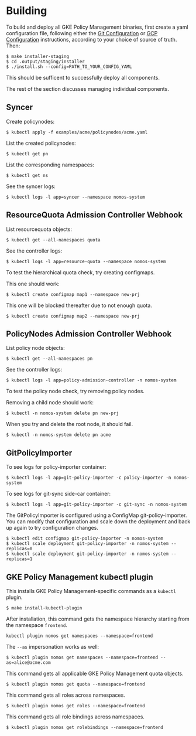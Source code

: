 # Building

To build and deploy all GKE Policy Management binaries, first create a yaml
configuration file, following either the [Git Configuration](../git_config.md)
or [GCP Configuration](../gcp_config.md) instructions, according to your choice
of source of truth. Then:

```console
$ make installer-staging
$ cd .output/staging/installer
$ ./install.sh --config=PATH_TO_YOUR_CONFIG_YAML
```

This should be sufficent to successfully deploy all components.

The rest of the section discusses managing individual components.

## Syncer

Create policynodes:

```console
$ kubectl apply -f examples/acme/policynodes/acme.yaml
```

List the created policynodes:

```console
$ kubectl get pn
```

List the corresponding namespaces:

```console
$ kubectl get ns
```

See the syncer logs:

```console
$ kubectl logs -l app=syncer --namespace nomos-system
```

## ResourceQuota Admission Controller Webhook

List resourcequota objects:

```console
$ kubectl get --all-namespaces quota
```

See the controller logs:

```console
$ kubectl logs -l app=resource-quota --namespace nomos-system
```

To test the hierarchical quota check, try creating configmaps.

This one should work:

```console
$ kubectl create configmap map1 --namespace new-prj
```

This one will be blocked thereafter due to not enough quota.

```console
$ kubectl create configmap map2 --namespace new-prj
```

## PolicyNodes Admission Controller Webhook

List policy node objects:

```console
$ kubectl get --all-namespaces pn
```

See the controller logs:

```console
$ kubectl logs -l app=policy-admission-controller -n nomos-system
```

To test the policy node check, try removing policy nodes.

Removing a child node should work:

```console
$ kubectl -n nomos-system delete pn new-prj
```

When you try and delete the root node, it should fail.

```console
$ kubectl -n nomos-system delete pn acme
```

## GitPolicyImporter

To see logs for policy-importer container:

```console
$ kubectl logs -l app=git-policy-importer -c policy-importer -n nomos-system
```

To see logs for git-sync side-car container:

```console
$ kubectl logs -l app=git-policy-importer -c git-sync -n nomos-system
```

The GitPolicyImporter is configured using a ConfigMap git-policy-importer. You
can modify that configuration and scale down the deployment and back up again to
try configuration changes.

```console
$ kubectl edit configmap git-policy-importer -n nomos-system
$ kubectl scale deployment git-policy-importer -n nomos-system --replicas=0
$ kubectl scale deployment git-policy-importer -n nomos-system --replicas=1
```

## GKE Policy Management kubectl plugin

This installs GKE Policy Management-specific commands as a `kubectl` plugin.

```console
$ make install-kubectl-plugin
```

After installation, this command gets the namespace hierarchy starting from the
namespace `frontend`.

```console
kubectl plugin nomos get namespaces --namespace=frontend
```

The `--as` impersonation works as well:

```console
$ kubectl plugin nomos get namespaces --namespace=frontend --as=alice@acme.com
```

This command gets all applicable GKE Policy Management quota objects.

```console
$ kubectl plugin nomos get quota --namespace=frontend
```

This command gets all roles across namespaces.

```console
$ kubectl plugin nomos get roles --namespace=frontend
```

This command gets all role bindings across namespaces.

```console
$ kubectl plugin nomos get rolebindings --namespace=frontend
```
